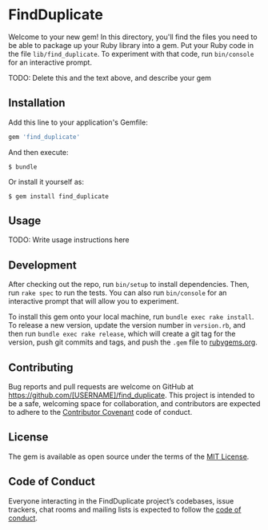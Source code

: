 # FindDuplicate

Welcome to your new gem! In this directory, you'll find the files you need to be able to package up your Ruby library into a gem. Put your Ruby code in the file `lib/find_duplicate`. To experiment with that code, run `bin/console` for an interactive prompt.

TODO: Delete this and the text above, and describe your gem

## Installation

Add this line to your application's Gemfile:

```ruby
gem 'find_duplicate'
```

And then execute:

    $ bundle

Or install it yourself as:

    $ gem install find_duplicate

## Usage

TODO: Write usage instructions here

## Development

After checking out the repo, run `bin/setup` to install dependencies. Then, run `rake spec` to run the tests. You can also run `bin/console` for an interactive prompt that will allow you to experiment.

To install this gem onto your local machine, run `bundle exec rake install`. To release a new version, update the version number in `version.rb`, and then run `bundle exec rake release`, which will create a git tag for the version, push git commits and tags, and push the `.gem` file to [rubygems.org](https://rubygems.org).

## Contributing

Bug reports and pull requests are welcome on GitHub at https://github.com/[USERNAME]/find_duplicate. This project is intended to be a safe, welcoming space for collaboration, and contributors are expected to adhere to the [Contributor Covenant](http://contributor-covenant.org) code of conduct.

## License

The gem is available as open source under the terms of the [MIT License](https://opensource.org/licenses/MIT).

## Code of Conduct

Everyone interacting in the FindDuplicate project’s codebases, issue trackers, chat rooms and mailing lists is expected to follow the [code of conduct](https://github.com/[USERNAME]/find_duplicate/blob/master/CODE_OF_CONDUCT.md).
